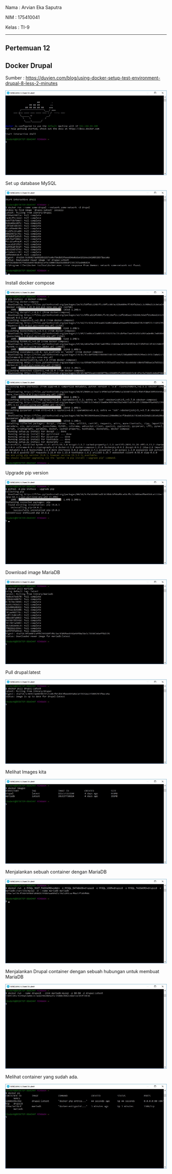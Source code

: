 Nama	: Arvian Eka Saputra

NIM		: 175410041

Kelas	: TI-9

________________________________________

## Pertemuan 12

## Docker Drupal

Sumber : https://duvien.com/blog/using-docker-setup-test-environment-drupal-8-less-2-minutes

![satu](1.jpg)


Set up database MySQL

![dua](2.jpg) 


Install docker compose
 
![tiga](3.jpg)

![empat](4.jpg)
 

Upgrade pip version

![lima](5.jpg)


Download image MariaDB
 
![enam](6.jpg)


Pull drupal:latest
 
![tujuh](7.jpg)


Melihat Images kita
 
![delapan](8.jpg)


Menjalankan sebuah container dengan MariaDB

![sembilan](9.jpg)


Menjalankan Drupal container dengan sebuah hubungan untuk membuat MariaDB

![sepuluh](10.jpg)


Melihat container yang sudah ada.

![sepuluh](11.jpg)
